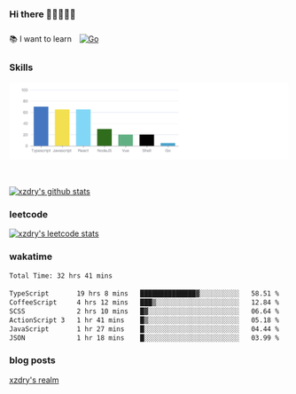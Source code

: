 ### Hi there 👋👋👋👋👋

 :books: I want to learn <a href="https://go.dev/" target="_blank"><img style="margin: 10px" src="https://profilinator.rishav.dev/skills-assets/go-original.svg" alt="Go" height="50" /></a>  

### Skills
![](img/2022-09-05-22-04-20.png)

<br />

[![xzdry's github stats](https://github-readme-stats.vercel.app/api?username=xzdry&count_private=true&show_icons=true&theme=vue)](https://github.com/xzdry)

### leetcode
[![xzdry's leetcode stats](https://leetcard.jacoblin.cool/xzdry-2?theme=light&font=Anek%20Kannada&site=cn)](https://leetcode.cn/u/xzdry-2/)

### wakatime
<!--START_SECTION:waka-->

```text
Total Time: 32 hrs 41 mins

TypeScript       19 hrs 8 mins   ██████████████▓░░░░░░░░░░   58.51 %
CoffeeScript     4 hrs 12 mins   ███▒░░░░░░░░░░░░░░░░░░░░░   12.84 %
SCSS             2 hrs 10 mins   █▓░░░░░░░░░░░░░░░░░░░░░░░   06.64 %
ActionScript 3   1 hr 41 mins    █▒░░░░░░░░░░░░░░░░░░░░░░░   05.18 %
JavaScript       1 hr 27 mins    █░░░░░░░░░░░░░░░░░░░░░░░░   04.44 %
JSON             1 hr 18 mins    █░░░░░░░░░░░░░░░░░░░░░░░░   03.99 %
```

<!--END_SECTION:waka-->

### blog posts
[xzdry's realm](https://www.justdry.net/)
